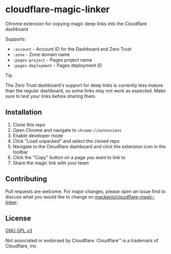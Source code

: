 # cloudflare-magic-linker
Chrome extension for copying magic deep links into the Cloudflare dashboard

Supports:
- `:account` - Account ID for the Dashboard and Zero Trust
- `:zone` - Zone domain name
- `:pages-project` - Pages project name
- `:pages-deployment` - Pages deployment ID

> [!TIP] 
> The Zero Trust dashboard's support for deep links is currently less mature than the regular dashboard, so some links may not work as expected. Make sure to test your links before sharing them.

## Installation
1. Clone this repo
2. Open Chrome and navigate to `chrome://extensions`
3. Enable developer mode
4. Click "Load unpacked" and select the cloned repo
5. Navigate to the Cloudflare dashboard and click the extension icon in the toolbar
6. Click the "Copy" button on a page you want to link to
7. Share the magic link with your team

## Contributing
Pull requests are welcome. For major changes, please open an issue first to discuss what you would like to change on [mackenly/cloudflare-magic-linker](https://github.com/mackenly/cloudflare-magic-linker).

## License
[GNU GPL v3](./LICENSE)

Not associated or endorsed by Cloudflare. Cloudflare™️ is a trademark of Cloudflare, Inc.
